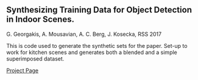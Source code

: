 ## Synthesizing Training Data for Object Detection in Indoor Scenes.
G. Georgakis, A. Mousavian, A. C. Berg, J. Kosecka, RSS 2017

This is code used to generate the synthetic sets for the paper. Set-up to work for kitchen scenes and generates both a blended and a simple superimposed dataset.

[Project Page](https://cs.gmu.edu/~robot/synthesizing.html)
